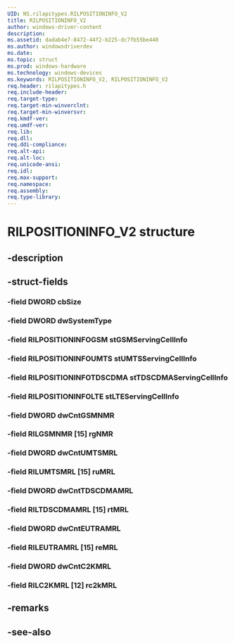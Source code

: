 ```yaml
---
UID: NS.rilapitypes.RILPOSITIONINFO_V2
title: RILPOSITIONINFO_V2
author: windows-driver-content
description: 
ms.assetid: dadab4e7-8472-44f2-b225-dc7fb55be440
ms.author: windowsdriverdev
ms.date: 
ms.topic: struct
ms.prod: windows-hardware
ms.technology: windows-devices
ms.keywords: RILPOSITIONINFO_V2, RILPOSITIONINFO_V2
req.header: rilapitypes.h
req.include-header:
req.target-type:
req.target-min-winverclnt:
req.target-min-winversvr:
req.kmdf-ver:
req.umdf-ver:
req.lib:
req.dll:
req.ddi-compliance:
req.alt-api:
req.alt-loc:
req.unicode-ansi:
req.idl:
req.max-support:
req.namespace:
req.assembly:
req.type-library:
---
```


# RILPOSITIONINFO_V2 structure

## -description



## -struct-fields

### -field DWORD cbSize			
 	
### -field DWORD dwSystemType			
 	
### -field RILPOSITIONINFOGSM stGSMServingCellInfo			
 	
### -field RILPOSITIONINFOUMTS stUMTSServingCellInfo			
 	
### -field RILPOSITIONINFOTDSCDMA stTDSCDMAServingCellInfo			
 	
### -field RILPOSITIONINFOLTE stLTEServingCellInfo			
 	
### -field DWORD dwCntGSMNMR			
 	
### -field RILGSMNMR [15] rgNMR			
 	
### -field DWORD dwCntUMTSMRL			
 	
### -field RILUMTSMRL [15] ruMRL			
 	
### -field DWORD dwCntTDSCDMAMRL			
 	
### -field RILTDSCDMAMRL [15] rtMRL			
 	
### -field DWORD dwCntEUTRAMRL			
 	
### -field RILEUTRAMRL [15] reMRL			
 	
### -field DWORD dwCntC2KMRL			
 	
### -field RILC2KMRL [12] rc2kMRL			
 	
## -remarks

## -see-also